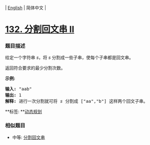 | [English](README_EN.md) | 简体中文 |

# [132. 分割回文串 II](https://leetcode-cn.com/problems/palindrome-partitioning-ii)
 ### 题目描述
<p>给定一个字符串 <em>s</em>，将 <em>s</em> 分割成一些子串，使每个子串都是回文串。</p>

<p>返回符合要求的最少分割次数。</p>

<p><strong>示例:</strong></p>

<pre><strong>输入:</strong>&nbsp;&quot;aab&quot;
<strong>输出:</strong> 1
<strong>解释: </strong>进行一次分割就可将&nbsp;<em>s </em>分割成 [&quot;aa&quot;,&quot;b&quot;] 这样两个回文子串。
</pre>

**标签:	**[动态规划](https://leetcode-cn.com/tag/dynamic-programming) 
 ### 相似题目
- 中等:	[分割回文串](https://leetcode-cn.com/problems/palindrome-partitioning) 
